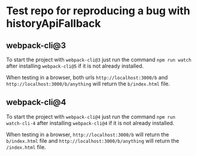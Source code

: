 # Test repo for reproducing a bug with historyApiFallback

## webpack-cli@3

To start the project with `webpack-cli@3` just run the command `npm run watch` after installing `webpack-cli@5` if it is not already installed.

When testing in a browser, both urls `http://localhost:3000/b` and `http://localhost:3000/b/anything` will return the `b/index.html` file.

## webpack-cli@4

To start the project with `webpack-cli@4` just run the command `npm run watch-cli-4` after installing `webpack-cli@4` if it is not already installed.

When testing in a browser, `http://localhost:3000/b` will return the `b/index.html` file and `http://localhost:3000/b/anything` will return the `/index.html` file.
